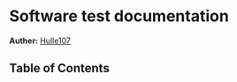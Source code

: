 # Software test documentation

**Auther:** [Hulle107](https://github.com/Hulle107)

## Table of Contents
